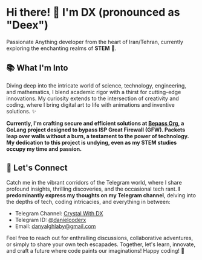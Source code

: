 # Hi there! 👋 I'm DX (pronounced as "Deex")

Passionate Anything developer from the heart of Iran/Tehran, currently exploring the enchanting realms of **STEM** 🚀.

## 📚 What I'm Into

Diving deep into the intricate world of science, technology, engineering, and mathematics, I blend academic rigor with a thirst for cutting-edge innovations. My curiosity extends to the intersection of creativity and coding, where I bring digital art to life with animations and inventive solutions. ✨

**Currently, I'm crafting secure and efficient solutions at [Bepass Org](https://github.com/bepass-org), a GoLang project designed to bypass ISP Great Firewall (GFW). Packets leap over walls without a burn, a testament to the power of technology. My dedication to this project is undying, even as my **STEM** studies occupy my time and passion.**

## 🌟 Let's Connect

Catch me in the vibrant corridors of the Telegram world, where I share profound insights, thrilling discoveries, and the occasional tech rant. **I predominantly express my thoughts on my Telegram channel**, delving into the depths of tech, coding intricacies, and everything in between:

- Telegram Channel: [Crystal With DX](https://t.me/CrystalWithDX)
- Telegram ID: [@danielcoderx](https://t.me/danielcoderx)
- Email: [danyalghlaby@gmail.com](mailto:danyalghlaby@gmail.com)

Feel free to reach out for enthralling discussions, collaborative adventures, or simply to share your own tech escapades. Together, let's learn, innovate, and craft a future where code paints our imaginations! Happy coding! 🌟
